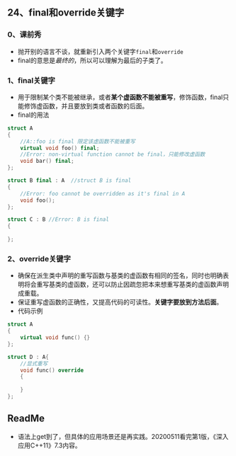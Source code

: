 ## 24、final和override关键字

### 0、课前秀

+ 抛开别的语言不谈，就重新引入两个关键字`final`和`override`
+ final的意思是*最终的*，所以可以理解为最后的子类了。

### 1、final关键字

+ 用于限制某个类不能被继承，或者**某个虚函数不能被重写**，修饰函数，final只能修饰虚函数，并且要放到类或者函数的后面。
+ final的用法

```cpp
struct A
{
    //A::foo is final 限定该虚函数不能被重写
    virtual void foo() final;
    //Error: non-virtual function cannot be final，只能修改虚函数
    void bar() final;
};

struct B final : A  //struct B is final
{
    //Error: foo cannot be overridden as it's final in A
    void foo();
};

struct C : B //Error: B is final
{
    
};
```

### 2、override关键字

+ 确保在派生类中声明的重写函数与基类的虚函数有相同的签名，同时也明确表明将会重写基类的虚函数，还可以防止因疏忽把本来想重写基类的虚函数声明成重载。
+ 保证重写虚函数的正确性，又提高代码的可读性。**关键字要放到方法后面**。
+ 代码示例

```cpp
struct A
{
    virtual void func() {}
};

struct D : A{
    //显式重写
    void func() override
    {
        
    }
};
```

## ReadMe

+ 语法上get到了，但具体的应用场景还是再实践。20200511看完第1版，《深入应用C++11》7.3内容。